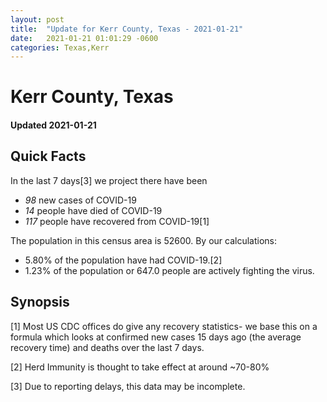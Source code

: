 ```yaml
---
layout: post
title:  "Update for Kerr County, Texas - 2021-01-21"
date:   2021-01-21 01:01:29 -0600
categories: Texas,Kerr
---
```


# Kerr County, Texas
#### Updated 2021-01-21

## Quick Facts

In the last 7 days[3] we project there have been
- *98* new cases of COVID-19
- *14* people have died of COVID-19
- *117* people have recovered from COVID-19[1]

The population in this census area is 52600. By our calculations:
- 5.80% of the population have had COVID-19.[2]
- 1.23% of the population or 647.0 people are actively fighting the virus.

## Synopsis




[1] Most US CDC offices do give any recovery statistics- we base this on a formula which looks at confirmed new cases
15 days ago (the average recovery time) and deaths over the last 7 days.

[2] Herd Immunity is thought to take effect at around ~70-80%

[3] Due to reporting delays, this data may be incomplete.
 
    